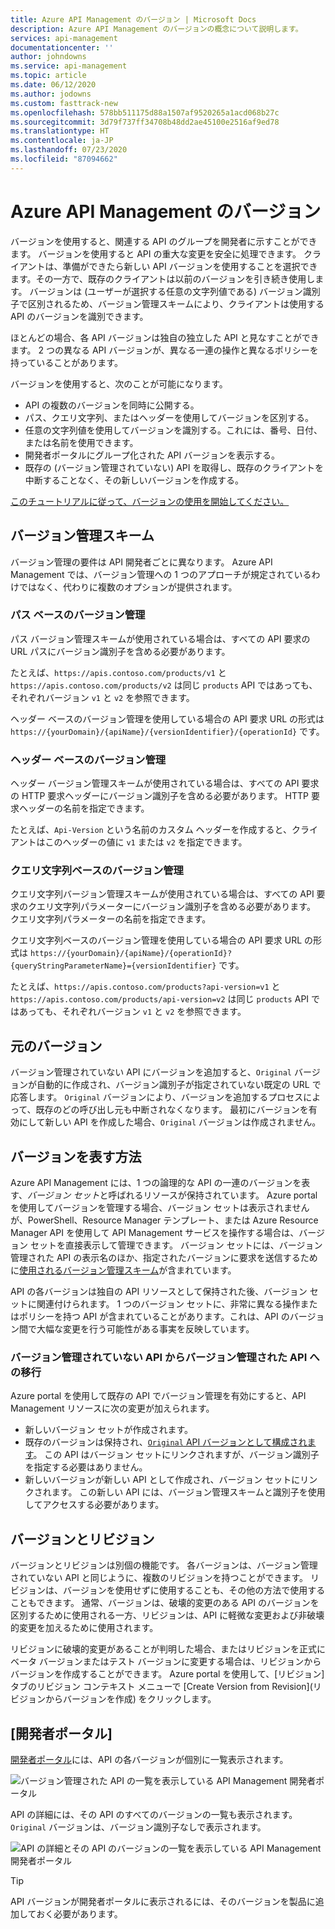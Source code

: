 ```yaml
---
title: Azure API Management のバージョン | Microsoft Docs
description: Azure API Management のバージョンの概念について説明します。
services: api-management
documentationcenter: ''
author: johndowns
ms.service: api-management
ms.topic: article
ms.date: 06/12/2020
ms.author: jodowns
ms.custom: fasttrack-new
ms.openlocfilehash: 578bb511175d88a1507af9520265a1acd068b27c
ms.sourcegitcommit: 3d79f737ff34708b48dd2ae45100e2516af9ed78
ms.translationtype: HT
ms.contentlocale: ja-JP
ms.lasthandoff: 07/23/2020
ms.locfileid: "87094662"
---
```

# <a name="versions-in-azure-api-management"></a>Azure API Management のバージョン

バージョンを使用すると、関連する API のグループを開発者に示すことができます。 バージョンを使用すると API の重大な変更を安全に処理できます。 クライアントは、準備ができたら新しい API バージョンを使用することを選択できます。その一方で、既存のクライアントは以前のバージョンを引き続き使用します。 バージョンは (ユーザーが選択する任意の文字列値である) バージョン識別子で区別されるため、バージョン管理スキームにより、クライアントは使用する API のバージョンを識別できます。

ほとんどの場合、各 API バージョンは独自の独立した API と見なすことができます。 2 つの異なる API バージョンが、異なる一連の操作と異なるポリシーを持っていることがあります。

バージョンを使用すると、次のことが可能になります。

- API の複数のバージョンを同時に公開する。
- パス、クエリ文字列、またはヘッダーを使用してバージョンを区別する。
- 任意の文字列値を使用してバージョンを識別する。これには、番号、日付、または名前を使用できます。
- 開発者ポータルにグループ化された API バージョンを表示する。
- 既存の (バージョン管理されていない) API を取得し、既存のクライアントを中断することなく、その新しいバージョンを作成する。

[このチュートリアルに従って、バージョンの使用を開始してください。](./api-management-get-started-publish-versions.md)

## <a name="versioning-schemes"></a>バージョン管理スキーム

バージョン管理の要件は API 開発者ごとに異なります。 Azure API Management では、バージョン管理への 1 つのアプローチが規定されているわけではなく、代わりに複数のオプションが提供されます。

### <a name="path-based-versioning"></a>パス ベースのバージョン管理

パス バージョン管理スキームが使用されている場合は、すべての API 要求の URL パスにバージョン識別子を含める必要があります。

たとえば、`https://apis.contoso.com/products/v1` と `https://apis.contoso.com/products/v2` は同じ `products` API ではあっても、それぞれバージョン `v1` と `v2` を参照できます。

ヘッダー ベースのバージョン管理を使用している場合の API 要求 URL の形式は `https://{yourDomain}/{apiName}/{versionIdentifier}/{operationId}` です。

### <a name="header-based-versioning"></a>ヘッダー ベースのバージョン管理

ヘッダー バージョン管理スキームが使用されている場合は、すべての API 要求の HTTP 要求ヘッダーにバージョン識別子を含める必要があります。 HTTP 要求ヘッダーの名前を指定できます。

たとえば、`Api-Version` という名前のカスタム ヘッダーを作成すると、クライアントはこのヘッダーの値に `v1` または `v2` を指定できます。

### <a name="query-string-based-versioning"></a>クエリ文字列ベースのバージョン管理

クエリ文字列バージョン管理スキームが使用されている場合は、すべての API 要求のクエリ文字列パラメーターにバージョン識別子を含める必要があります。 クエリ文字列パラメーターの名前を指定できます。

クエリ文字列ベースのバージョン管理を使用している場合の API 要求 URL の形式は `https://{yourDomain}/{apiName}/{operationId}?{queryStringParameterName}={versionIdentifier}` です。

たとえば、`https://apis.contoso.com/products?api-version=v1` と `https://apis.contoso.com/products/api-version=v2` は同じ `products` API ではあっても、それぞれバージョン `v1` と `v2` を参照できます。

## <a name="original-versions"></a>元のバージョン

バージョン管理されていない API にバージョンを追加すると、`Original` バージョンが自動的に作成され、バージョン識別子が指定されていない既定の URL で応答します。 `Original` バージョンにより、バージョンを追加するプロセスによって、既存のどの呼び出し元も中断されなくなります。 最初にバージョンを有効にして新しい API を作成した場合、`Original` バージョンは作成されません。

## <a name="how-versions-are-represented"></a>バージョンを表す方法

Azure API Management には、1 つの論理的な API の一連のバージョンを表す、*バージョン セット*と呼ばれるリソースが保持されています。 Azure portal を使用してバージョンを管理する場合、バージョン セットは表示されませんが、PowerShell、Resource Manager テンプレート、または Azure Resource Manager API を使用して API Management サービスを操作する場合は、バージョン セットを直接表示して管理できます。 バージョン セットには、バージョン管理された API の表示名のほか、指定されたバージョンに要求を送信するために[使用されるバージョン管理スキーム](#versioning-schemes)が含まれています。

API の各バージョンは独自の API リソースとして保持された後、バージョン セットに関連付けられます。 1 つのバージョン セットに、非常に異なる操作またはポリシーを持つ API が含まれていることがあります。これは、API のバージョン間で大幅な変更を行う可能性がある事実を反映しています。

### <a name="migrating-a-non-versioned-api-to-a-versioned-api"></a>バージョン管理されていない API からバージョン管理された API への移行

Azure portal を使用して既存の API でバージョン管理を有効にすると、API Management リソースに次の変更が加えられます。

 * 新しいバージョン セットが作成されます。
 * 既存のバージョンは保持され、[`Original` API バージョンとして構成されます](#original-versions)。 この API はバージョン セットにリンクされますが、バージョン識別子を指定する必要はありません。
 * 新しいバージョンが新しい API として作成され、バージョン セットにリンクされます。 この新しい API には、バージョン管理スキームと識別子を使用してアクセスする必要があります。

## <a name="versions-and-revisions"></a>バージョンとリビジョン

バージョンとリビジョンは別個の機能です。 各バージョンは、バージョン管理されていない API と同じように、複数のリビジョンを持つことができます。 リビジョンは、バージョンを使用せずに使用することも、その他の方法で使用することもできます。 通常、バージョンは、破壊的変更のある API のバージョンを区別するために使用される一方、リビジョンは、API に軽微な変更および非破壊的変更を加えるために使用されます。

リビジョンに破壊的変更があることが判明した場合、またはリビジョンを正式にベータ バージョンまたはテスト バージョンに変更する場合は、リビジョンからバージョンを作成することができます。 Azure portal を使用して、[リビジョン] タブのリビジョン コンテキスト メニューで [Create Version from Revision]\(リビジョンからバージョンを作成\) をクリックします。

## <a name="developer-portal"></a>[開発者ポータル]

[開発者ポータル](./api-management-howto-developer-portal.md)には、API の各バージョンが個別に一覧表示されます。

![バージョン管理された API の一覧を表示している API Management 開発者ポータル](media/api-management-versions/portal-list.png)

API の詳細には、その API のすべてのバージョンの一覧も表示されます。 `Original` バージョンは、バージョン識別子なしで表示されます。

![API の詳細とその API のバージョンの一覧を表示している API Management 開発者ポータル](media/api-management-versions/portal-details.png)

> [!TIP]
> API バージョンが開発者ポータルに表示されるには、そのバージョンを製品に追加しておく必要があります。
